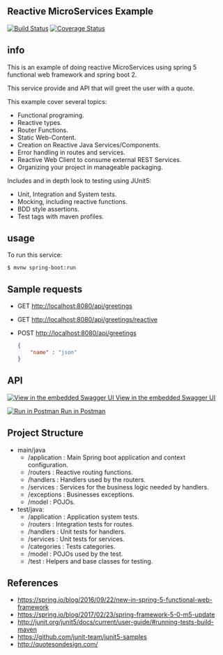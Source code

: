 ## Reactive MicroServices Example

[![Build Status](https://travis-ci.org/LearningByExample/reactive-ms-example.svg?branch=master)](https://travis-ci.org/LearningByExample/reactive-ms-example)
[![Coverage Status](https://coveralls.io/repos/github/LearningByExample/reactive-ms-example/badge.svg?branch=master)](https://coveralls.io/github/LearningByExample/reactive-ms-example?branch=master)
## info
This is an example of doing reactive MicroServices using spring 5 functional web framework and spring boot 2.

This service provide and API that will greet the user with a quote.

This example cover several topics: 

- Functional programing.
- Reactive types.
- Router Functions.
- Static Web-Content.
- Creation on Reactive Java Services/Components.
- Error handling in routes and services.
- Reactive Web Client to consume external REST Services.
- Organizing your project in manageable packaging.

Includes and in depth look to testing using JUnit5:
- Unit, Integration and System tests.
- Mocking, including reactive functions.
- BDD style assertions.
- Test tags with maven profiles.

## usage

To run this service:

```shell
$ mvnw spring-boot:run
```

## Sample requests

- GET [http://localhost:8080/api/greetings](http://localhost:8080/greetings)

- GET [http://localhost:8080/api/greetings/reactive](http://localhost:8080/greetings/reactive)

- POST [http://localhost:8080/api/greetings](http://localhost:8080/greetings) 

    ```json
    {
        "name" : "json"        
    }
    ```
## API
[![View in the embedded Swagger UI](https://avatars0.githubusercontent.com/u/7658037?v=3&s=20) View in the embedded Swagger UI](http://localhost:8080/index.html)

[![Run in Postman](https://lh4.googleusercontent.com/Dfqo9J42K7-xRvHW3GVpTU7YCa_zpy3kEDSIlKjpd2RAvVlNfZe5pn8Swaa4TgCWNTuOJOAfwWY=s20) Run in Postman](https://app.getpostman.com/run-collection/498aea143dc572212f17)

## Project Structure

- main/java
    - /application : Main Spring boot application and context configuration.  
    - /routers : Reactive routing functions.
    - /handlers : Handlers used by the routers.
    - /services : Services for the business logic needed by handlers.
    - /exceptions : Businesses exceptions.
    - /model : POJOs.
- test/java:
    - /application : Application system tests.
    - /routers : Integration tests for routes.
    - /handlers : Unit tests for handlers.
    - /services : Unit tests for services.
    - /categories : Tests categories.
    - /model : POJOs used by the test.
    - /test : Helpers and base classes for testing.

## References

- https://spring.io/blog/2016/09/22/new-in-spring-5-functional-web-framework
- https://spring.io/blog/2017/02/23/spring-framework-5-0-m5-update
- http://junit.org/junit5/docs/current/user-guide/#running-tests-build-maven
- https://github.com/junit-team/junit5-samples
- http://quotesondesign.com/
